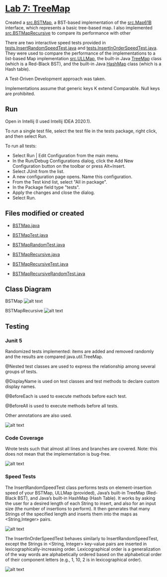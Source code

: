 # [Lab 7: TreeMap](https://sp19.datastructur.es/materials/lab/lab7/lab7)
Created a [src.BSTMap](src/BSTMap.java), a BST-based implementation of the [src.Map61B](src/Map61B.java) interface, which represents a basic tree-based map. I also implemented [src.BSTMapRecursive](src/BSTMapRecursive.java) to compare its performance with other 

There are two interactive speed tests provided in [tests.InsertRandomSpeedTest.java](tests.InsertRandomSpeedTest.java) and [tests.InsertInOrderSpeedTest.java](tests/InsertInOrderSpeedTest.java). They were used to compare the performance of the implementations to a list-based Map implementation [src.ULLMap](src/ULLMap), the built-in Java [TreeMap](https://docs.oracle.com/javase/8/docs/api/java/util/TreeMap.html) class (which is a Red-Black BST), and the built-in Java [HashMap](https://docs.oracle.com/javase/8/docs/api/java/util/HashMap.html) class (which is a Hash table).

A Test-Driven Development approach was taken.

Implementations assume that generic keys K extend Comparable. Null keys are prohibited.


## Run
Open in Intellij (I used Intellij IDEA 2020.1). 

To run a single test file, select the test file in the tests package, right click, and then select Run.

To run all tests: 
- Select Run | Edit Configuration from the main menu.
- In the Run/Debug Configurations dialog, click the Add New Configuration button on the toolbar or press Alt+Insert.
- Select JUnit from the list.
- A new configuration page opens. Name this configuration.
- From the Test kind list, select "All in package".
- In the Package field type "tests".
- Apply the changes and close the dialog.
- Select Run.


## Files modified or created
- [BSTMap.java](src/BSTMap.java)
- [BSTMapTest.java](tests/map/BSTMapTest.java)
- [BSTMapRandomTest.java](tests/map/BSTMapRandomTest.java)

- [BSTMapRecursive.java](src/BSTMapRecursive.java)
- [BSTMapRecursiveTest.java](tests/map/BSTMapRecursiveTest.java)
- [BSTMapRecursiveRandomTest.java](tests/map/BSTMapRecursiveRandomTest.java)


## Class Diagram
BSTMap
![alt text](class-diagrams/BSTMap.png "BSTMap diagram")

BSTMapRecursive
![alt text](class-diagrams/BSTMapRecursive.png "BSTMapRecursive diagram")


## Testing
### Junit 5
Randomized tests implemented: items are added and removed randomly and the results are compared java.util.TreeMap.

@Nested test classes are used to express the relationship among several groups of tests.

@DisplayName is used on test classes and test methods to declare custom display names.

@BeforeEach is used to execute methods before each test.

@BeforeAll is used to execute methods before all tests.

Other annotations are also used.

![alt text](test-reports/junit5.png "junit5")


### Code Coverage
Wrote tests such that almost all lines and branches are covered. Note: this does not mean that the implementation is bug-free. 

![alt text](test-reports/coverage.png "coverage")

### Speed Tests

The InsertRandomSpeedTest class performs tests on element-insertion speed of your BSTMap, ULLMap (provided), Java’s built-in TreeMap (Red-Black BST), and Java’s built-in HashMap (Hash Table). It works by asking the user for a desired length of each String to insert, and also for an input size (the number of insertions to perform). It then generates that many Strings of the specified length and inserts them into the maps as <String,Integer> pairs.

![alt text](test-reports/InsertRandomSpeedTest.png "InsertRandomSpeedTest")


The InsertInOrderSpeedTest behaves similarly to InsertRandomSpeedTest, except the Strings in <String, Integer> key-value pairs are inserted in lexicographically-increasing order. Lexicographical order is a generalization of the way words are alphabetically ordered based on the alphabetical order of their component letters (e.g., 1, 10, 2 is in lexicographical order).

![alt text](test-reports/InsertInOrderSpeedTest.png "InsertInOrderSpeedTest")
